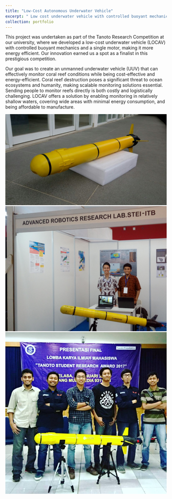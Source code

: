 ```yaml
---
title: "Low-Cost Autonomous Underwater Vehicle"
excerpt: " Low cost underwater vehicle with controlled buoyant mechanics and moving mass mechanism. <br/><img src='/images/portf_arnadyaksa.jpeg' style='width:500px;height:auto; border: 2px solid black;'>"
collection: portfolio
---
```


This project was undertaken as part of the Tanoto Research Competition at our university, where we developed a low-cost underwater vehicle (LOCAV) with controlled buoyant mechanics and a single motor, making it more energy efficient. Our innovation earned us a spot as a finalist in this prestigious competition.

Our goal was to create an unmanned underwater vehicle (UUV) that can effectively monitor coral reef conditions while being cost-effective and energy-efficient. Coral reef destruction poses a significant threat to ocean ecosystems and humanity, making scalable monitoring solutions essential. Sending people to monitor reefs directly is both costly and logistically challenging. LOCAV offers a solution by enabling monitoring in relatively shallow waters, covering wide areas with minimal energy consumption, and being affordable to manufacture.

<p align="center">
  <img src='/images/portf_arnadyaksa.jpeg' alt="LOCAV Vehicle"/>
  <img src='/images/portf_arnadyaksa_2.png' alt="Exhibition"/>
  <img src='/images/portf_arnadyaksa_3.png' alt="TANOTO Finalist"/>
</p>
